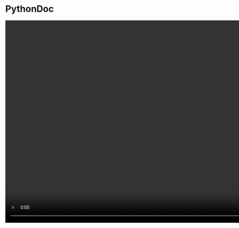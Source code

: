 # PythonDoc
<video width="1100" height="632" controls="controls">
  <source src="play.mp4" type="video/mp4" />
</video>